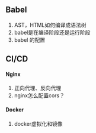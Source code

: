 ## Babel

1. AST，HTML如何编译成语法树
2. babel是在编译阶段还是运行阶段
3. babel 的配置


## CI/CD

#### Nginx

1. 正向代理、反向代理
2. nginx怎么配置cors？

#### Docker

1. docker虚拟化和镜像

